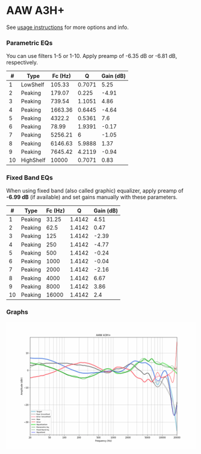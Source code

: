 # AAW A3H+
See [usage instructions](https://github.com/jaakkopasanen/AutoEq#usage) for more options and info.

### Parametric EQs
You can use filters 1-5 or 1-10. Apply preamp of -6.35 dB or -6.81 dB, respectively.

|   # | Type      |   Fc (Hz) |      Q |   Gain (dB) |
|-----|-----------|-----------|--------|-------------|
|   1 | LowShelf  |    105.33 | 0.7071 |        5.25 |
|   2 | Peaking   |    179.07 | 0.225  |       -4.91 |
|   3 | Peaking   |    739.54 | 1.1051 |        4.86 |
|   4 | Peaking   |   1663.36 | 0.6445 |       -4.64 |
|   5 | Peaking   |   4322.2  | 0.5361 |        7.6  |
|   6 | Peaking   |     78.99 | 1.9391 |       -0.17 |
|   7 | Peaking   |   5256.21 | 6      |       -1.05 |
|   8 | Peaking   |   6146.63 | 5.9888 |        1.37 |
|   9 | Peaking   |   7645.42 | 4.2119 |       -0.94 |
|  10 | HighShelf |  10000    | 0.7071 |        0.83 |

### Fixed Band EQs
When using fixed band (also called graphic) equalizer, apply preamp of **-6.99 dB** (if available) and set gains manually with these parameters.

|   # | Type    |   Fc (Hz) |      Q |   Gain (dB) |
|-----|---------|-----------|--------|-------------|
|   1 | Peaking |     31.25 | 1.4142 |        4.51 |
|   2 | Peaking |     62.5  | 1.4142 |        0.47 |
|   3 | Peaking |    125    | 1.4142 |       -2.39 |
|   4 | Peaking |    250    | 1.4142 |       -4.77 |
|   5 | Peaking |    500    | 1.4142 |       -0.24 |
|   6 | Peaking |   1000    | 1.4142 |       -0.04 |
|   7 | Peaking |   2000    | 1.4142 |       -2.16 |
|   8 | Peaking |   4000    | 1.4142 |        6.67 |
|   9 | Peaking |   8000    | 1.4142 |        3.86 |
|  10 | Peaking |  16000    | 1.4142 |        2.4  |

### Graphs
![](./AAW%20A3H+.png)
